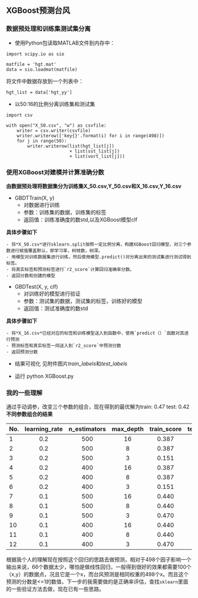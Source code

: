 ## XGBoost预测台风

### 数据预处理和训练集测试集分离
- 使用Python包读取MATLAB文件到内存中：
```
import scipy.io as sio

matfile = 'hgt.mat'
data = sio.loadmat(matfile)
```

将文件中数据存放到一个列表中：
```
hgt_list = data['hgt_yy']
```

- 以50:16的比例分离训练集和测试集
```
import csv

with open("X_50.csv", "w") as csvfile:
    writer = csv.writer(csvfile)
    writer.writerow(['key{}'.format(i) for i in range(498)])
    for j in range(50):
        writer.writerow(list(hgt_list[j]) 
                        + list(sst_list[j]) 
                        + list(vort_list[j]))
```

### 使用XGBoost对建模并计算准确分数
**由数据预处理将数据集分为训练集X_50.csv,Y_50.csv和X_16.csv,Y_16.csv**

- GBDTTrain(X, y)
	- 对数据进行训练
	- 参数：训练集的数据，训练集的标签
	- 返回值：训练准确度的数std,以及XGBoost模型clf

**具体步骤如下**

	- 将*X_50.csv*进行sklearn.split按照一定比例分离，构建XGBoost回归模型，对三个参数进行赋值覆盖默认，即学习率，树枝数，树深。
	- 用模型对训练数据集进行训练，然后使用模型.predict()对分离出来的测试集进行测试得到标签。
	- 将真实标签和预测标签进行`r2_score`计算回归准确率分数。
	- 返回分数和创建的模型

- GBDTest(X, y, clf)
	- 对训练好的模型进行验证
	- 参数：测试集的数据，测试集的标签，训练好的模型
	- 返回值：测试准确度的数std

**具体步骤如下**

	- 将*X_16.csv*已经对应的标签和训练模型送入到函数中，使用`predict（）`函数对其进行预测
	- 预测标签和真实标签一同送入到`r2_score`中预测分数
	- 返回预测分数

- 结果可视化
见附件图片*train_labels*和*test_labels*

- 运行
python XGBoost.py

### 我的一些理解
通过手动调参，改变三个参数的组合，现在得到的最优解为train: 0.47 test: 0.42
**不同参数组合的结果**

No.|learning_rate|n_estimators|max_depth|train_score|test_score
-|:-:|:-:|:-:|:-:|-:
1|0.2|500|16|0.387|0.036
2|0.2|500|8|0.387|0.036
3|0.2|500|3|0.151|0.192
4|0.2|400|16|0.387|0.036
5|0.2|400|8|0.387|0.036
6|0.2|400|3|0.151|0.192
7|0.1|500|16|0.440|0.301
8|0.1|500|8|0.440|0.301
9|0.1|500|3|0.470|0.426
10|0.1|400|16|0.440|0.301
11|0.1|400|8|0.440|0.301
12|0.1|400|3|0.470|0.426

根据我个人的理解现在按照这个回归的思路去做预测，相对于498个因子影响一个输出来说，66个数据太少，哪怕是做线性回归，一般得到很好的效果都需要100个（x,y）的数据点，况且它是一个x，而台风预测是相同权重的498个x。而且这个预测的分数是<=1的数值，下一步的我需要做的是正确率评估，查找`sklearn`里面的一些验证方法去做，现在已有一些思路。
